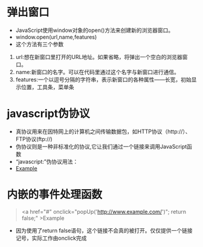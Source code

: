 # 弹出窗口
- JavaScript使用window对象的open()方法来创建新的浏览器窗口。
- window.open(url,name,features)
- 这个方法有三个参数
1. url:想在新窗口里打开的URL地址。如果省略，将弹出一个空白的浏览器窗口。
2. name:新窗口的名字。可以在代码里通过这个名字与新窗口进行通信。
3. features:一个以逗号分隔的字符串，表示新窗口的各种属性——长宽，初始显示位置，工具条，菜单条

# javascript伪协议
- 真协议用来在因特网上的计算机之间传输数据包，如HTTP协议（http://）、FTP协议(ftp://)
- 伪协议则是一种非标准化的协议,它让我们通过一个链接来调用JavaScript函数
-  “javascript:”伪协议用法：
- <a href="javascript:popUp('http://www.example.com/');">Example</a>

# 内嵌的事件处理函数
> <a href="#" onclick="popUp('http://www.example.com/')"; return false;" >Example</a>
- 因为使用了return false语句，这个链接不会真的被打开。仅仅提供一个链接记号，实际工作由onclick完成

